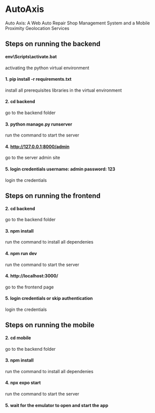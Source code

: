 # AutoAxis
 Auto Axis: A Web Auto Repair Shop Management System and a Mobile Proximity Geolocation Services

## Steps on running the backend
#### env\Scripts\activate.bat
activating the python virtual environment
#### 1. pip install -r requirements.txt
install all prerequisites libraries in the virtual environment
#### 2. cd backend
go to the backend folder
#### 3. python manage.py runserver
run the command to start the server
#### 4. http://127.0.0.1:8000/admin
go to the server admin site
#### 5. login credentials username: admin password: 123
login the credentials


## Steps on running the frontend
#### 2. cd backend
go to the backend folder
#### 3. npm install
run the command to install all dependenies
#### 4. npm run dev
run the command to start the server
#### 4. http://localhost:3000/
go to the frontend page
#### 5. login credentials or skip authentication
login the credentials


## Steps on running the mobile
#### 2. cd mobile
go to the backend folder
#### 3. npm install
run the command to install all dependenies
#### 4. npx expo start
run the command to start the server
#### 5. wait for the emulator to open and start the app


